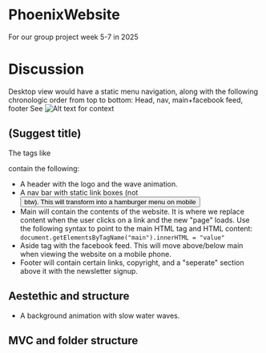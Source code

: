 # PhoenixWebsite
For our group project week 5-7 in 2025


# Discussion
Desktop view would have a static menu navigation, along with the following chronologic order from top to bottom: Head, nav, main+facebook feed, footer
See ![Alt text](image-link "Title") for context

## (Suggest title)
The tags like <main> contain the following:

- A header with the logo and the wave animation.
- A nav bar with static link boxes (not <button> btw). This will transform into a hamburger menu on mobile
- Main will contain the contents of the website. It is where we replace content when the user clicks on a link and the new "page" loads. Use the following syntax to point to the main HTML tag and HTML content: ```document.getElementsByTagName("main").innerHTML = "value"```
- Aside tag with the facebook feed. This will move above/below main when viewing the website on a mobile phone.
- Footer will contain certain links, copyright, and a "seperate" section above it with the newsletter signup.

## Aestethic and structure

- A background animation with slow water waves. 

## MVC and folder structure

